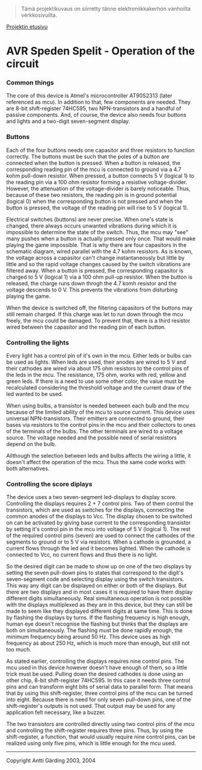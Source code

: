 > Tämä projektikuvaus on siirretty tänne elektroniikkakerhon vanhoilta verkkosivuilta.

[Projektin etusivu](README.md)

# AVR Speden Spelit - Operation of the circuit

### Common things

The core of this device is Atmel's microcontroller AT90S2313 (later referenced as mcu). In addition to that, few components are needed. They are 8-bit shift-register 74HC595, two NPN-transistors and a handful of passive components. And, of course, the device also needs four buttons and lights and a two-digit seven-segment display.


### Buttons

Each of the four buttons needs one capasitor and three resistors to function correctly. The buttons must be such that the poles of a button are connected when the button is pressed. When a button is released, the corresponding reading pin of the mcu is connected to ground via a 4.7 kohm pull-down resistor. When pressed, a button connects 5 V (logical 1) to the reading pin via a 100 ohm resistor forming a resistive voltage-divider. However, the attenuation of the voltage-divider is barely noticeable. Thus, because of these two resistors, the reading pin is in ground potential (logical 0) when the corresponding button is not pressed and when the button is pressed, the voltage of the reading pin will rise to 5 V (logical 1).

Electrical switches (buttons) are never precise. When one's state is changed, there always occurs unwanted vibrations during which it is impossible to determine the state of the switch. Thus, the mcu may "see" many pushes when a button is actually pressed only once. That would make playing the game impossible. That is why there are four capasitors in the schematic diagram, wired parallel with the 4.7 kohm resistors. As is known, the voltage across a capasitor can't change instantaneously but little by little and so the rapid voltage changes caused by the switch vibrations are filtered away. When a button is pressed, the corresponding capasitor is charged to 5 V (logical 1) via a 100 ohm pull-up resistor. When the button is released, the charge runs down throgh the 4.7 komh resistor and the voltage descends to 0 V. This prevents the vibrations from disturbing playing the game.

When the device is switched off, the filtering capasitors of the buttons may still remain charged. If this charge was let to run down through the mcu freely, the mcu could be damaged. To prevent that, there is a third resistor wired between the capasitor and the reading pin of each button.


### Controlling the lights

Every light has a control pin of it's own in the mcu. Either leds or bulbs can be used as lights. When leds are used, their anodes are wired to 5 V and their cathodes are wired via about 175 ohm resistors to the control pins of the leds in the mcu. The resistance, 175 ohm, works with red, yellow and green leds. If there is a need to use some other color, the value must be recalculated considering the threshold voltage and the current draw of the led wanted to be used.

When using bulbs, a transistor is needed between each bulb and the mcu because of the limited ability of the mcu to source current. This device uses universal NPN-transistors. Their emitters are connected to ground, their bases via resistors to the control pins in the mcu and their collectors to ones of the terminals of the bulbs. The other terminals are wired to a voltage source. The voltage needed and the possible need of serial resistors depend on the bulb.

Allthough the selection between leds and bulbs affects the wiring a little, it doesn't affect the operation of the mcu. Thus the same code works with both alternatives.


### Controlling the score diplays

The device uses a two seven-segment led-displays to display score. Controlling the displays requires 2 + 7 control pins. Two of them control the transistors, which are used as switches for the displays, connecting the common anodes of the displays to Vcc. The display chosen to be switched on can be activated by giving base current to the corresponding transistor by setting it's control pin in the mcu into voltage of 5 V (logical 1). The rest of the required control pins (seven) are used to connect the cathodes of the segments to ground or to 5 V via resistors. When a cathode is grounded, a current flows through the led and it becomes lighted. When the cathode is connected to Vcc, no current flows and thus there is no light.

So the desired digit can be made to show up on one of the two displays by setting the seven pull-down pins to states that correspond to the digit's seven-segment code and selecting display using the switch transistors. This way any digit can be displayed on either or both of the displays. But there are two displays and in most cases it is required to have them display different digits simultaneously. Real simultaneous operation is not possible with the displays multiplexed as they are in this device, but they can still be made to seem like they displayed different digits at same time. This is done by flashing the displays by turns. If the flashing frequency is high enough, human eye doesn't recognise the flashing but thinks that the displays are both on simultaneously. The flashing must be done rapidly enough, the minimum frequency being around 50 Hz. This device uses as high frequency as about 250 Hz, which is much more than enough, but still not too much.

As stated earlier, controlling the displays requires nine control pins. The mcu used in this device however doesn't have enough of them, so a little trick must be used. Pulling down the desired cathodes is done using an other chip, 8-bit shift-register 74HC595. In this case it needs three control pins and can transform eight bits of serial data to parallel form. That means that by using this shift-register, three control pins of the mcu can be turned into eight. Because there is need for only seven pull-down pins, one of the shift-register's outputs is not used. That output may be used for any application felt necessary, like a buzzer.

The two transistors are controlled directly using two control pins of the mcu and controlling the shift-register requires three pins. Thus, by using the shift-register, a function, that would usually require nine control pins, can be realized using only five pins, which is little enough for the mcu used.

---

Copyright Antti Gärding 2003, 2004
